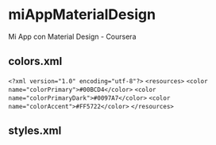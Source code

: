 # miAppMaterialDesign
Mi App con Material Design - Coursera

## colors.xml

`<?xml version="1.0" encoding="utf-8"?>`
`<resources>`
    `<color name="colorPrimary">#00BCD4</color>`
    `<color name="colorPrimaryDark">#0097A7</color>`
    `<color name="colorAccent">#FF5722</color>`
`</resources>`

## styles.xml

<resources>
    <!-- Base application theme. -->
    <style name="AppTheme" parent="Theme.AppCompat.Light.DarkActionBar">
        <!-- Customize your theme here. -->
        <item name="colorPrimary">@color/colorPrimary</item>
        <item name="colorPrimaryDark">@color/colorPrimaryDark</item>
        <item name="colorAccent">@color/colorAccent</item>
    </style>
</resources>
